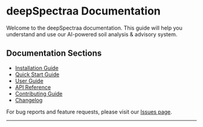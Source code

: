 # deepSpectraa Documentation

Welcome to the deepSpectraa documentation. This guide will help you understand and use our AI-powered soil analysis & advisory system.

## Documentation Sections

- [Installation Guide](installation.md)
- [Quick Start Guide](quickStart.md)
- [User Guide](userGuide.md)
- [API Reference](apiReference.md)
- [Contributing Guide](contributing.md)
- [Changelog](changeLog.md)

For bug reports and feature requests, please visit our [Issues page](https://github.com/deepSpectraa/deepSpectraa/issues).

---
